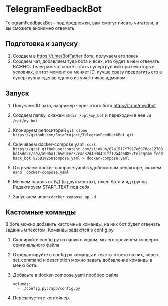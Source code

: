 # TelegramFeedbackBot

TelegramFeedbackBot – под предложки, вам смогут писать читатели, а вы сможете анонимно отвечать.



## Подготовка к запуску

1. Создаем в https://t.me/BotFather бота, получаем его токен
2. Создаем чат, добавляем туда бота и всех, кто будет в нем отвечать. ВАЖНО: Телеграм чат может стать супергруппый при некоторых условиях, в этот момент он меняет ID, лучше сразу превратить его в супергруппу сделав одного из участников админом.

## Запуск

1. Получаем ID чата, например через этого бота https://t.me/myidbot
2. Создаем папку, скажем `mkdir /opt/my_bot` и переходим в нее `cd /opt/my_bot`.

2. Клонируем репозиторий `git clone https://github.com/SotaProject/TelegramFeedbackBot.git`
3. Скачиваем docker-compose.yaml: `curl https://gist.githubusercontent.com/sijokun/07a1517f7917e6970ce12708be45de2c/raw/a00ba12b5e9cec37cad32d403d491ff12a4eb085/telegram_feedback_bot.%25D1%2581ompose.yaml > docker-compose.yaml`
4. Открываем docker-compose.yaml в удобном нам редакторе, скажем `nano  docker-compose.yaml`
5. Меняем пароль от БД (в двух местах), токен бота и ид группы. Редактируем START_TEXT под себя.
6. Запускаем через `docker compose up -d` 

## Кастомные команды

В боте можно добавить кастомные команды, на них бот будет отвечать заданным текстом. Команды задаются в config.py.

1. Скопируйте config.py из папки с кодом, мы его прокинем «поверх» оригинального файла.

2. Отредактируйте в config.py команды и тексты ответа на них, через set_command и description можно задать добавление команды в меню бота.

3. Добавьте в docker-compose.yaml проброс файла 

   ``` 
   volumes:
     - ./config.py:/app/config.py
   ```

4. Перезапустите контейнер.

